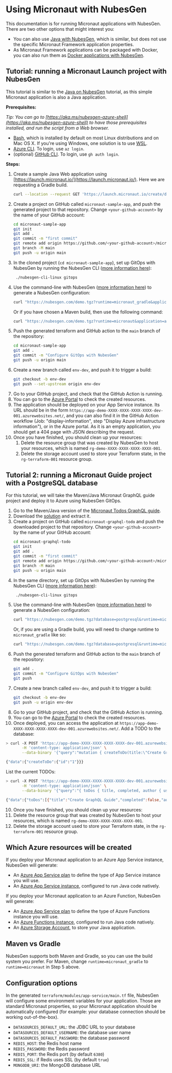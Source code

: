# Using Micronaut with NubesGen

This documentation is for running Micronaut applications with NubesGen. There are two other options that might interest you:

- You can also use [Java with NubesGen](java/), which is similar, but does not use the specific Micronaut Framework application properties.
- As Micronaut Framework applications can be packaged with Docker, you can also run them as [Docker applications with NubesGen](docker/).

## Tutorial: running a Micronaut Launch project with NubesGen

This tutorial is similar to the [Java on NubesGen](java/) tutorial, as this simple Micronaut application is also a Java application.

__Prerequisites:__

_Tip: You can go to [https://aka.ms/nubesgen-azure-shell](https://aka.ms/nubesgen-azure-shell) to have those prerequisites installed, and run the script from a Web browser._
- [Bash](https://fr.wikipedia.org/wiki/Bourne-Again_shell), which is installed by default on most Linux distributions and on Mac OS X. If you're using Windows, one solution is to use [WSL](https://aka.ms/nubesgen-install-wsl).
- [Azure CLI](https://aka.ms/nubesgen-install-az-cli). To login, use `az login`.
- (optional) [GitHub CLI](https://cli.github.com/). To login, use `gh auth login`.

__Steps:__
1. Create a sample Java Web application using [https://launch.micronaut.io/](https://launch.micronaut.io/). Here we are requesting a Gradle build.
   ```bash
   curl --location --request GET 'https://launch.micronaut.io/create/default/com.example.micronaut-sample-app?lang=JAVA&build=GRADLE&test=JUNIT&javaVersion=JDK_11' | tar -xzvf -
   ```
2. Create a project on GitHub called `micronaut-sample-app`, and push the generated project to that repository. Change `<your-github-account>` by the name of your GitHub account:
   ```bash
   cd micronaut-sample-app
   git init
   git add .
   git commit -m "first commit"
   git remote add origin https://github.com/<your-github-account>/micronaut-sample-app.git
   git branch -M main
   git push -u origin main
   ```
3. In the cloned project (`cd micronaut-sample-app`), set up GitOps with NubesGen by running the NubesGen CLI ([more information here](/gitops/gitops-quick-start/)):
   ```bash
    ./nubesgen-cli-linux gitops
    ```
4. Use the command-line with NubesGen ([more information here](/reference/rest-api/)) to generate a NubesGen configuration:
   ```bash
   curl "https://nubesgen.com/demo.tgz?runtime=micronaut_gradle&application=app_service.standard&gitops=true" | tar -xzvf -
   ```
   Or if you have chosen a Maven build, then use the following command:
   ```bash
   curl "https://nubesgen.com/demo.tgz?runtime=micronaut&application=app_service.standard&gitops=true" | tar -xzvf -
   ```
5. Push the generated terraform and GitHub action to the `main` branch of the repository:
   ```bash
   cd micronaut-sample-app
   git add .
   git commit -m "Configure GitOps with NubesGen"
   git push -u origin main
   ```
6. Create a new branch called `env-dev`, and push it to trigger a build:
   ```bash
   git checkout -b env-dev
   git push --set-upstream origin env-dev
   ```
7. Go to your GitHub project, and check that the GitHub Action is running.
8. You can go to the [Azure Portal](https://aka.ms/nubesgen-portal) to check the created resources.
9. The application should be deployed on your App Service instance. Its URL should be in the form `https://app-demo-XXXX-XXXX-XXXX-XXXX-dev-001.azurewebsites.net/`, and you can also find it in the GitHub Action workflow (Job: "display-information", step "Display Azure infrastructure information"), or in the Azure portal.
As it is an empty application, you should get a 404 page with JSON describing the request.
10. Once you have finished, you should clean up your resources:
    1. Delete the resource group that was created by NubesGen to host your resources, which is named `rg-demo-XXXX-XXXX-XXXX-XXXX-001`.
    2. Delete the storage account used to store your Terraform state, in the `rg-terraform-001` resource group.

## Tutorial 2: running a Micronaut Guide project with a PostgreSQL database

For this tutorial, we will take the Maven/Java Micronaut GraphQL guide project and deploy it to Azure using NubesGen GitOps.

1. Go to the Maven/Java version of the [Micronaut Todos GraphQL guide](https://guides.micronaut.io/latest/micronaut-graphql-todo-maven-java.html).
2. Download the [solution](https://guides.micronaut.io/latest/micronaut-graphql-todo-maven-java.html#solution) and extract it.
3. Create a project on GitHub called `micronaut-graphql-todo` and push the downloaded project to that repository. Change `<your-github-account>` by the name of your GitHub account:
   ```bash
   cd micronaut-graphql-todo
   git init
   git add .
   git commit -m "first commit"
   git remote add origin https://github.com/<your-github-account>/micronaut-graphql-todo.git
   git branch -M main
   git push -u origin main
   ```
4. In the same directory, set up GitOps with NubesGen by running the NubesGen CLI ([more information here](/gitops/gitops-quick-start/)):
   ```bash
    ./nubesgen-cli-linux gitops
    ```
5. Use the command-line with NubesGen ([more information here](/reference/rest-api/)) to generate a NubesGen configuration:
   ```bash
   curl "https://nubesgen.com/demo.tgz?database=postgresql&runtime=micronaut&application=app_service.standard&gitops=true" | tar -xzvf -
   ```
   Or, if you are using a Gradle build, you will need to change runtime to `micronaut_gradle` like so:
   ```bash
   curl "https://nubesgen.com/demo.tgz?database=postgresql&runtime=micronaut_gradle&application=app_service.standard&gitops=true" | tar -xzvf -
   ```
6. Push the generated terraform and GitHub action to the `main` branch of the repository:
   ```bash
   git add .
   git commit -m "Configure GitOps with NubesGen"
   git push
   ```
7. Create a new branch called `env-dev`, and push it to trigger a build:
   ```bash
   git checkout -b env-dev
   git push -u origin env-dev
   ```
8. Go to your GitHub project, and check that the GitHub Action is running.
9. You can go to the [Azure Portal](https://aka.ms/nubesgen-portal) to check the created resources.
10. Once deployed, you can access the application at `https://app-demo-XXXX-XXXX-XXXX-XXXX-dev-001.azurewebsites.net/`.
   Add a TODO to the database:
   ```bash
   > curl -X POST 'https://app-demo-XXXX-XXXX-XXXX-XXXX-dev-001.azurewebsites.net/graphql' \
          -H 'content-type: application/json' \
          --data-binary '{"query":"mutation { createToDo(title:\"Create GraphQL Guide\", author:\"Tim Yates\") { id } }"}'

   {"data":{"createToDo":{"id":"1"}}}
   ```
   List the current TODOs:
   ```bash
   > curl -X POST 'https://app-demo-XXXX-XXXX-XXXX-XXXX-dev-001.azurewebsites.net/graphql' \
          -H 'content-type: application/json' \
          --data-binary '{"query":"{ toDos { title, completed, author { username } } }"}'

   {"data":{"toDos":[{"title":"Create GraphQL Guide","completed":false,"author":{"username":"Tim Yates"}}]}}
   ```
10. Once you have finished, you should clean up your resources:
   1. Delete the resource group that was created by NubesGen to host your resources, which is named `rg-demo-XXXX-XXXX-XXXX-XXXX-001`.
   2. Delete the storage account used to store your Terraform state, in the `rg-terraform-001` resource group.

## Which Azure resources will be created

If you deploy your Micronaut application to an Azure App Service instance, NubesGen will generate:

- An [Azure App Service plan](https://aka.ms/nubesgen-app-service-plans) to define the type of App Service instance you will use.
- An [Azure App Service instance](https://aka.ms/nubesgen-app-service), configured to run Java code natively.

If you deploy your Micronaut application to an Azure Function, NubesGen will generate:

- An [Azure App Service plan](https://aka.ms/nubesgen-app-service-plans) to define the type of Azure Functions instance you will use.
- An [Azure Functions instance](https://aka.ms/nubesgen-functions), configured to run Java code natively.
- An [Azure Storage Account](https://aka.ms/nubesgen-storage), to store your Java application.

## Maven vs Gradle

NubesGen supports both Maven and Gradle, so you can use the build system you prefer.
For Maven, change `runtime=micronaut_gradle` to `runtime=micronaut` in Step 5 above.

## Configuration options

In the generated `terraform/modules/app-service/main.tf` file, NubesGen will configure some environment variables for your application.
Those are standard Micronaut properties, so your Micronaut application should be automatically configured (for example: your database connection should be working out-of-the-box).

- `DATASOURCES_DEFAULT_URL`: the JDBC URL to your database
- `DATASOURCES_DEFAULT_USERNAME`: the database user name
- `DATASOURCES_DEFAULT_PASSWORD`: the database password
- `REDIS_HOST`: the Redis host name
- `REDIS_PASSWORD`: the Redis password
- `REDIS_PORT`: the Redis port (by default `6380`)
- `REDIS_SSL`: if Redis uses SSL (by default `true`)
- `MONGODB_URI`: the MongoDB database URL
